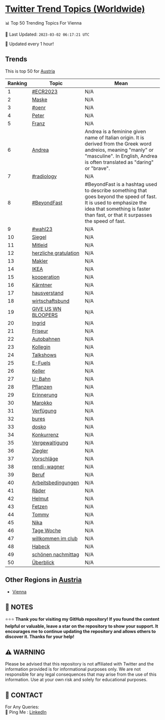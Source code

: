 [Twitter Trend Topics (Worldwide)](https://github.com/ErcinDedeoglu/Twitter-Trend-Topics)
==========


📊 Top 50 Trending Topics For Vienna

📆 Last Updated: `2023-03-02 06:17:21 UTC`

🔧 Updated every 1 hour!


## Trends

This is top 50 for [Austria](</Austria>)

| Ranking | Topic | Mean |
| ------- | ------------ | ------------ |
| 1 | [#ECR2023](http://twitter.com/search?q=%23ECR2023) | N/A |
| 2 | [Maske](http://twitter.com/search?q=Maske) | N/A |
| 3 | [#oenr](http://twitter.com/search?q=%23oenr) | N/A |
| 4 | [Peter](http://twitter.com/search?q=Peter) | N/A |
| 5 | [Franz](http://twitter.com/search?q=Franz) | N/A |
| 6 | [Andrea](http://twitter.com/search?q=Andrea) | Andrea is a feminine given name of Italian origin. It is derived from the Greek word andreios, meaning "manly" or "masculine". In English, Andrea is often translated as "daring" or "brave". |
| 7 | [#radiology](http://twitter.com/search?q=%23radiology) | N/A |
| 8 | [#BeyondFast](http://twitter.com/search?q=%23BeyondFast) | #BeyondFast is a hashtag used to describe something that goes beyond the speed of fast. It is used to emphasize the idea that something is faster than fast, or that it surpasses the speed of fast. |
| 9 | [#wahl23](http://twitter.com/search?q=%23wahl23) | N/A |
| 10 | [Siegel](http://twitter.com/search?q=Siegel) | N/A |
| 11 | [Mitleid](http://twitter.com/search?q=Mitleid) | N/A |
| 12 | [herzliche gratulation](http://twitter.com/search?q=herzliche+gratulation) | N/A |
| 13 | [Makler](http://twitter.com/search?q=Makler) | N/A |
| 14 | [IKEA](http://twitter.com/search?q=IKEA) | N/A |
| 15 | [kooperation](http://twitter.com/search?q=kooperation) | N/A |
| 16 | [Kärntner](http://twitter.com/search?q=K%c3%a4rntner) | N/A |
| 17 | [hausverstand](http://twitter.com/search?q=hausverstand) | N/A |
| 18 | [wirtschaftsbund](http://twitter.com/search?q=wirtschaftsbund) | N/A |
| 19 | [GIVE US WN BLOOPERS](http://twitter.com/search?q=GIVE+US+WN+BLOOPERS) | N/A |
| 20 | [Ingrid](http://twitter.com/search?q=Ingrid) | N/A |
| 21 | [Friseur](http://twitter.com/search?q=Friseur) | N/A |
| 22 | [Autobahnen](http://twitter.com/search?q=Autobahnen) | N/A |
| 23 | [Kollegin](http://twitter.com/search?q=Kollegin) | N/A |
| 24 | [Talkshows](http://twitter.com/search?q=Talkshows) | N/A |
| 25 | [E-Fuels](http://twitter.com/search?q=E-Fuels) | N/A |
| 26 | [Keller](http://twitter.com/search?q=Keller) | N/A |
| 27 | [U-Bahn](http://twitter.com/search?q=U-Bahn) | N/A |
| 28 | [Pflanzen](http://twitter.com/search?q=Pflanzen) | N/A |
| 29 | [Erinnerung](http://twitter.com/search?q=Erinnerung) | N/A |
| 30 | [Marokko](http://twitter.com/search?q=Marokko) | N/A |
| 31 | [Verfügung](http://twitter.com/search?q=Verf%c3%bcgung) | N/A |
| 32 | [bures](http://twitter.com/search?q=bures) | N/A |
| 33 | [dosko](http://twitter.com/search?q=dosko) | N/A |
| 34 | [Konkurrenz](http://twitter.com/search?q=Konkurrenz) | N/A |
| 35 | [Vergewaltigung](http://twitter.com/search?q=Vergewaltigung) | N/A |
| 36 | [Ziegler](http://twitter.com/search?q=Ziegler) | N/A |
| 37 | [Vorschläge](http://twitter.com/search?q=Vorschl%c3%a4ge) | N/A |
| 38 | [rendi-wagner](http://twitter.com/search?q=rendi-wagner) | N/A |
| 39 | [Beruf](http://twitter.com/search?q=Beruf) | N/A |
| 40 | [Arbeitsbedingungen](http://twitter.com/search?q=Arbeitsbedingungen) | N/A |
| 41 | [Räder](http://twitter.com/search?q=R%c3%a4der) | N/A |
| 42 | [Helmut](http://twitter.com/search?q=Helmut) | N/A |
| 43 | [Fetzen](http://twitter.com/search?q=Fetzen) | N/A |
| 44 | [Tommy](http://twitter.com/search?q=Tommy) | N/A |
| 45 | [Nika](http://twitter.com/search?q=Nika) | N/A |
| 46 | [Tage Woche](http://twitter.com/search?q=Tage+Woche) | N/A |
| 47 | [willkommen im club](http://twitter.com/search?q=willkommen+im+club) | N/A |
| 48 | [Habeck](http://twitter.com/search?q=Habeck) | N/A |
| 49 | [schönen nachmittag](http://twitter.com/search?q=sch%c3%b6nen+nachmittag) | N/A |
| 50 | [Überblick](http://twitter.com/search?q=%c3%9cberblick) | N/A |



## Other Regions in [Austria](</Austria>)

* [Vienna](</Austria/Vienna.md>)



## 📝 NOTES

⭐⭐⭐ **Thank you for visiting my GitHub repository! If you found the content helpful or valuable, leave a star on the repository to show your support. It encourages me to continue updating the repository and allows others to discover it. Thanks for your help!**


## ⚠️ WARNING

Please be advised that this repository is not affiliated with Twitter and the information provided is for informational purposes only. We are not responsible for any legal consequences that may arise from the use of this information. Use at your own risk and solely for educational purposes.


## 📨 CONTACT

 For Any Queries:  
            🏓 Ping Me : [LinkedIn](https://www.linkedin.com/in/ercindedeoglu/)
